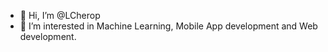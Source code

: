 - 👋 Hi, I’m @LCherop
- 👀 I’m interested in Machine Learning, Mobile App development and Web development.

<!---
LCherop/LCherop is a ✨ special ✨ repository because its `README.md` (this file) appears on your GitHub profile.
You can click the Preview link to take a look at your changes.
--->
